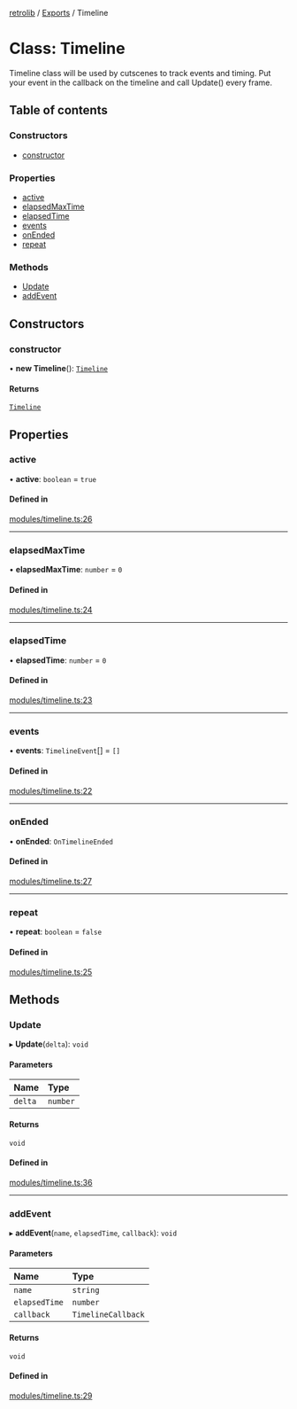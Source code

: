 [retrolib](../README.md) / [Exports](../modules.md) / Timeline

# Class: Timeline

Timeline class will be used by cutscenes to track
events and timing.  Put your event in the callback on the
timeline and call Update() every frame.

## Table of contents

### Constructors

- [constructor](Timeline.md#constructor)

### Properties

- [active](Timeline.md#active)
- [elapsedMaxTime](Timeline.md#elapsedmaxtime)
- [elapsedTime](Timeline.md#elapsedtime)
- [events](Timeline.md#events)
- [onEnded](Timeline.md#onended)
- [repeat](Timeline.md#repeat)

### Methods

- [Update](Timeline.md#update)
- [addEvent](Timeline.md#addevent)

## Constructors

### constructor

• **new Timeline**(): [`Timeline`](Timeline.md)

#### Returns

[`Timeline`](Timeline.md)

## Properties

### active

• **active**: `boolean` = `true`

#### Defined in

[modules/timeline.ts:26](https://github.com/philbgarner/retrolib/blob/cd6f581/src/modules/timeline.ts#L26)

___

### elapsedMaxTime

• **elapsedMaxTime**: `number` = `0`

#### Defined in

[modules/timeline.ts:24](https://github.com/philbgarner/retrolib/blob/cd6f581/src/modules/timeline.ts#L24)

___

### elapsedTime

• **elapsedTime**: `number` = `0`

#### Defined in

[modules/timeline.ts:23](https://github.com/philbgarner/retrolib/blob/cd6f581/src/modules/timeline.ts#L23)

___

### events

• **events**: `TimelineEvent`[] = `[]`

#### Defined in

[modules/timeline.ts:22](https://github.com/philbgarner/retrolib/blob/cd6f581/src/modules/timeline.ts#L22)

___

### onEnded

• **onEnded**: `OnTimelineEnded`

#### Defined in

[modules/timeline.ts:27](https://github.com/philbgarner/retrolib/blob/cd6f581/src/modules/timeline.ts#L27)

___

### repeat

• **repeat**: `boolean` = `false`

#### Defined in

[modules/timeline.ts:25](https://github.com/philbgarner/retrolib/blob/cd6f581/src/modules/timeline.ts#L25)

## Methods

### Update

▸ **Update**(`delta`): `void`

#### Parameters

| Name | Type |
| :------ | :------ |
| `delta` | `number` |

#### Returns

`void`

#### Defined in

[modules/timeline.ts:36](https://github.com/philbgarner/retrolib/blob/cd6f581/src/modules/timeline.ts#L36)

___

### addEvent

▸ **addEvent**(`name`, `elapsedTime`, `callback`): `void`

#### Parameters

| Name | Type |
| :------ | :------ |
| `name` | `string` |
| `elapsedTime` | `number` |
| `callback` | `TimelineCallback` |

#### Returns

`void`

#### Defined in

[modules/timeline.ts:29](https://github.com/philbgarner/retrolib/blob/cd6f581/src/modules/timeline.ts#L29)
